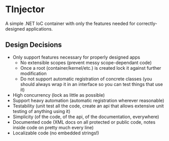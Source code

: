 # TInjector
A simple .NET IoC container with only the features needed for correctly-designed applications.

## Design Decisions
* Only support features necessary for properly designed apps 
	* No extensible scopes (prevent messy scope-dependant code)
	* Once a root (container/kernel/etc.) is created lock it against further modification
	* Do not support automatic registration of concrete classes (you should always wrap it in an interface so you can test things that use it)
* High concurrency (lock as little as possible)
* Support heavy automation (automatic registration wherever reasonable)
* Testability (unit test all the code, create an api that allows extensive unit testing of anything using it)
* Simplicity (of the code, of the api, of the documentation, everywhere)
* Documented code (XML docs on all protected or public code, notes inside code on pretty much every line)
* Localizable code (no embedded strings!)
